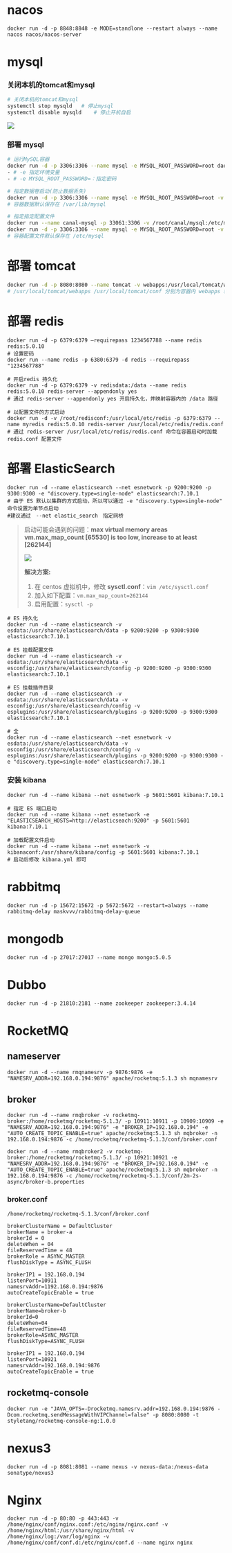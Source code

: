 # nacos 

```shell
docker run -d -p 8848:8848 -e MODE=standlone --restart always --name nacos nacos/nacos-server
```

# mysql

### 关闭本机的tomcat和mysql

```sh
# 关闭本机的tomcat和mysql
systemctl stop mysqld	# 停止mysql
systemctl disable mysqld	# 停止开机自启
```

![](http://qiniu.zhouhongyin.top/2022/06/05/1654405965-image-20200926094820156.png)

### 部署 mysql

```sh
# 运行MySQL容器
docker run -d -p 3306:3306 --name mysql -e MYSQL_ROOT_PASSWORD=root daocloud.io/library/mysql:5.7.4
- # -e 指定环境变量
- # -e MYSQL_ROOT_PASSWORD=：指定密码

# 指定数据卷启动(防止数据丢失)
docker run -d -p 3306:3306 --name mysql -e MYSQL_ROOT_PASSWORD=root -v mysqldata:/var/lib/mysql mysql:5.5.62
# 容器数据默认保存在 /var/lib/mysql 

# 指定指定配置文件
docker run --name canal-mysql -p 33061:3306 -v /root/canal/mysql:/etc/mysql/conf.d -e MYSQL_ROOT_PASSWORD=root -d mysql:8.0
docker run -d -p 3306:3306 --name mysql -e MYSQL_ROOT_PASSWORD=root -v mysqldata:/var/lib/mysql  -v mysqlconf:/etc/mysql mysql:5.5.62
# 容器配置文件默认保存在 /etc/mysql
```

# 部署 tomcat

```sh
docker run -d -p 8080:8080 --name tomcat -v webapps:/usr/local/tomcat/webapps -v tomcatconf:/usr/local/tomcat/conf tomcat:8.0-jre8
# /usr/local/tomcat/webapps /usr/local/tomcat/conf 分别为容器内 webapps 和 配置文件目录。
```

# 部署 redis

```shell
docker run -d -p 6379:6379 –requirepass 1234567788 --name redis redis:5.0.10
# 设置密码
docker run --name redis -p 6380:6379 -d redis --requirepass "1234567788"
```

```shell
# 开启redis 持久化
docker run -d -p 6379:6379 -v redisdata:/data --name redis redis:5.0.10 redis-server --appendonly yes
# 通过 redis-server --appendonly yes 开启持久化，并映射容器内的 /data 路径
```

```shell
# 以配置文件的方式启动
docker run -d -v /root/redisconf:/usr/local/etc/redis -p 6379:6379 --name myredis redis:5.0.10 redis-server /usr/local/etc/redis/redis.conf
# 通过 redis-server /usr/local/etc/redis/redis.conf 命令在容器启动时加载 redis.conf 配置文件
```

# 部署 ElasticSearch

```shell
docker run -d --name elasticsearch --net esnetwork -p 9200:9200 -p 9300:9300 -e "discovery.type=single-node" elasticsearch:7.10.1
# 由于 ES 默认以集群的方式启动，所以可以通过 -e "discovery.type=single-node" 命令设置为单节点启动
#建议通过　--net elastic_search　指定网桥
```

> 启动可能会遇到的问题：**max virtual memory areas vm.max_map_count [65530] is too low, increase to at least [262144]**
>
> ![](http://qiniu.zhouhongyin.top/2022/06/05/1654405969-image-20210520201355349.png)
>
> **解决方案:**
>
> 1. 在 centos 虚拟机中，修改 **sysctl.conf**：`vim /etc/sysctl.conf`
> 2. 加入如下配置：`vm.max_map_count=262144`
> 3. 启用配置：`sysctl -p`

```shell
# ES 持久化
docker run -d --name elasticsearch -v esdata:/usr/share/elasticsearch/data -p 9200:9200 -p 9300:9300 elasticsearch:7.10.1
```

```shell
# ES 挂载配置文件
docker run -d --name elasticsearch -v esdata:/usr/share/elasticsearch/data -v esconfig:/usr/share/elasticsearch/config -p 9200:9200 -p 9300:9300 elasticsearch:7.10.1
```

```shell
# ES 挂载插件目录
docker run -d --name elasticsearch -v esdata:/usr/share/elasticsearch/data -v esconfig:/usr/share/elasticsearch/config -v esplugins:/usr/share/elasticsearch/plugins -p 9200:9200 -p 9300:9300 elasticsearch:7.10.1
```

```shell
# 全
docker run -d --name elasticsearch --net esnetwork -v esdata:/usr/share/elasticsearch/data -v esconfig:/usr/share/elasticsearch/config -v esplugins:/usr/share/elasticsearch/plugins -p 9200:9200 -p 9300:9300 -e "discovery.type=single-node" elasticsearch:7.10.1
```

### 安装 kibana

```shell
docker run -d --name kibana --net esnetwork -p 5601:5601 kibana:7.10.1
```

```shell
# 指定 ES 端口启动
docker run -d --name kibana --net esnetwork -e "ELASTICSEARCH_HOSTS=http://elasticseach:9200" -p 5601:5601 kibana:7.10.1
```

```shell
# 加载配置文件启动
docker run -d --name kibana --net esnetwork -v kibanaconf:/usr/share/kibana/config -p 5601:5601 kibana:7.10.1
# 启动后修改 kibana.yml 即可
```

# rabbitmq

```shell
docker run -d -p 15672:15672 -p 5672:5672 --restart=always --name rabbitmq-delay maskvvv/rabbitmq-delay-queue
```

# mongodb

```shell
docker run -d -p 27017:27017 --name mongo mongo:5.0.5
```

# Dubbo

```shell
docker run -d -p 21810:2181 --name zookeeper zookeeper:3.4.14
```

# RocketMQ

## nameserver

```shell
docker run -d --name rmqnamesrv -p 9876:9876 -e "NAMESRV_ADDR=192.168.0.194:9876" apache/rocketmq:5.1.3 sh mqnamesrv
```

## broker

```shell
docker run -d --name rmqbroker -v rocketmq-broker:/home/rocketmq/rocketmq-5.1.3/ -p 10911:10911 -p 10909:10909 -e "NAMESRV_ADDR=192.168.0.194:9876" -e "BROKER_IP=192.168.0.194" -e "AUTO_CREATE_TOPIC_ENABLE=true" apache/rocketmq:5.1.3 sh mqbroker -n 192.168.0.194:9876 -c /home/rocketmq/rocketmq-5.1.3/conf/broker.conf

docker run -d --name rmqbroker2 -v rocketmq-broker:/home/rocketmq/rocketmq-5.1.3/ -p 10921:10921 -e "NAMESRV_ADDR=192.168.0.194:9876" -e "BROKER_IP=192.168.0.194" -e "AUTO_CREATE_TOPIC_ENABLE=true" apache/rocketmq:5.1.3 sh mqbroker -n 192.168.0.194:9876 -c /home/rocketmq/rocketmq-5.1.3/conf/2m-2s-async/broker-b.properties
```

### broker.conf

`/home/rocketmq/rocketmq-5.1.3/conf/broker.conf`

```properties
brokerClusterName = DefaultCluster
brokerName = broker-a
brokerId = 0
deleteWhen = 04
fileReservedTime = 48
brokerRole = ASYNC_MASTER
flushDiskType = ASYNC_FLUSH

brokerIP1 = 192.168.0.194
listenPort=10911
namesrvAddr=1192.168.0.194:9876
autoCreateTopicEnable = true
```

```properties
brokerClusterName=DefaultCluster
brokerName=broker-b
brokerId=0
deleteWhen=04
fileReservedTime=48
brokerRole=ASYNC_MASTER
flushDiskType=ASYNC_FLUSH

brokerIP1 = 192.168.0.194
listenPort=10921
namesrvAddr=192.168.0.194:9876
autoCreateTopicEnable = true
```

## rocketmq-console

```shell
docker run -e "JAVA_OPTS=-Drocketmq.namesrv.addr=192.168.0.194:9876 -Dcom.rocketmq.sendMessageWithVIPChannel=false" -p 8080:8080 -t styletang/rocketmq-console-ng:1.0.0
```

# nexus3

```shell
docker run -d -p 8081:8081 --name nexus -v nexus-data:/nexus-data sonatype/nexus3
```

# Nginx

```shell
docker run -d -p 80:80 -p 443:443 -v /home/nginx/conf/nginx.conf:/etc/nginx/nginx.conf -v /home/nginx/html:/usr/share/nginx/html -v /home/nginx/log:/var/log/nginx -v /home/nginx/conf/conf.d:/etc/nginx/conf.d --name nginx nginx
```

